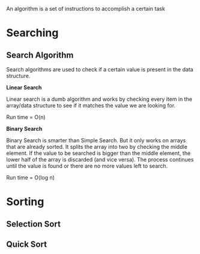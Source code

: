 An algorithm is a set of instructions to accomplish a certain task

# Searching

## Search Algorithm

Search algorithms are used to check if a certain value is present in the data structure.


**Linear Search**

Linear search is a dumb algorithm and works by checking every item in the array/data structure to see if it matches the value we are looking for.

Run time = O(n) 

**Binary Search**

Binary Search is smarter than Simple Search. But it only works on arrays that are already sorted. It splits the array into two by checking the middle element. If the value to be searched is bigger than the middle element, the lower half of the array is discarded (and vice versa). The process continues until the value is found or there are no more values left to search.

Run time = O(log n)

# Sorting

## Selection Sort



## Quick Sort


